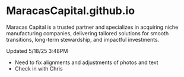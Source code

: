 # MaracasCapital.github.io
Maracas Capital is a trusted partner and specializes in acquiring niche manufacturing companies, delivering tailored solutions for smooth transitions, long-term stewardship, and impactful investments.  

Updated 5/18/25 3:48PM
- Need to fix alignments and adjustments of photos and text
- Check in with Chris 